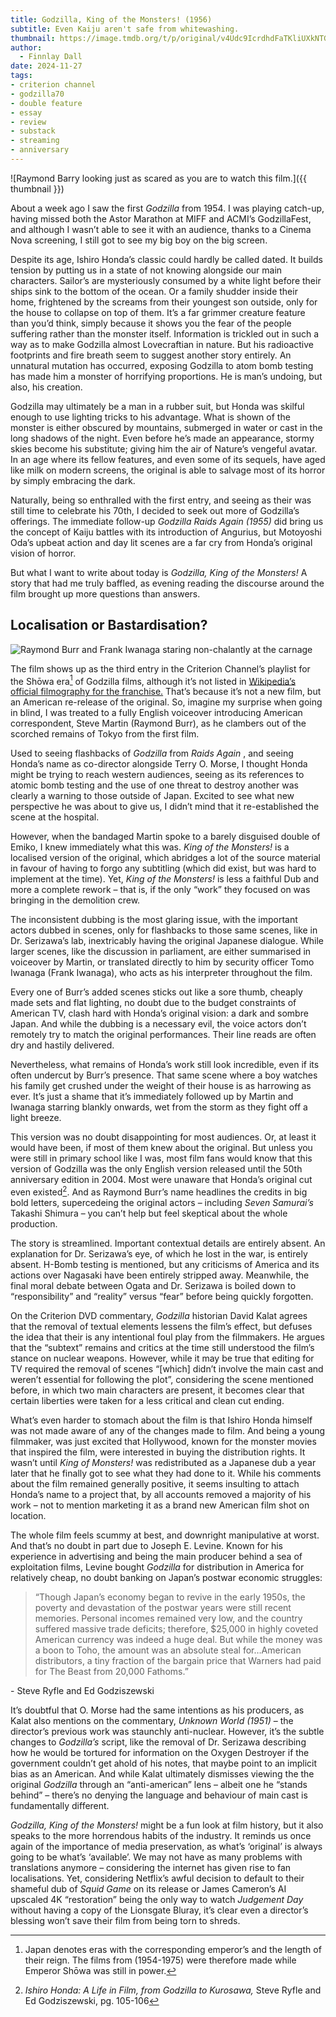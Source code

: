```yaml
---
title: Godzilla, King of the Monsters! (1956)
subtitle: Even Kaiju aren't safe from whitewashing.
thumbnail: https://image.tmdb.org/t/p/original/v4Udc9IcrdhdFaTKliUXkNTG86v.jpg
author:
  - Finnlay Dall
date: 2024-11-27
tags:
- criterion channel
- godzilla70
- double feature
- essay
- review
- substack
- streaming
- anniversary
---
```

![Raymond Barry looking just as scared as you are to watch this film.]({{ thumbnail }})

About a week ago I saw the first *Godzilla* from 1954. I was playing catch-up, having missed both the Astor Marathon at MIFF and ACMI’s GodzillaFest, and although I wasn’t able to see it with an audience, thanks to a Cinema Nova screening, I still got to see my big boy on the big screen.

Despite its age, Ishiro Honda’s classic could hardly be called dated. It builds tension by putting us in a state of not knowing alongside our main characters. Sailor’s are mysteriously consumed by a white light before their ships sink to the bottom of the ocean. Or a family shudder inside their home, frightened by the screams from their youngest son outside, only for the house to collapse on top of them. It’s a far grimmer creature feature than you’d think, simply because it shows you the fear of the people suffering rather than the monster itself. Information is trickled out in such a way as to make Godzilla almost Lovecraftian in nature. But his radioactive footprints and fire breath seem to suggest another story entirely. An unnatural mutation has occurred, exposing Godzilla to atom bomb testing has made him a monster of horrifying proportions. He is man’s undoing, but also, his creation.

Godzilla may ultimately be a man in a rubber suit, but Honda was skilful enough to use lighting tricks to his advantage. What is shown of the monster is either obscured by mountains, submerged in water or cast in the long shadows of the night. Even before he’s made an appearance, stormy skies become his substitute; giving him the air of Nature’s vengeful avatar. In an age where its fellow features, and even some of its sequels, have aged like milk on modern screens, the original is able to salvage most of its horror by simply embracing the dark.

Naturally, being so enthralled with the first entry, and seeing as their was still time to celebrate his 70th, I decided to seek out more of Godzilla’s offerings. The immediate follow-up *Godzilla Raids Again (1955)* did bring us the concept of Kaiju battles with its introduction of Angurius, but Motoyoshi Oda’s upbeat action and day lit scenes are a far cry from Honda’s original vision of horror.

But what I want to write about today is *Godzilla, King of the Monsters!* A story that had me truly baffled, as evening reading the discourse around the film brought up more questions than answers.

## Localisation or Bastardisation?
![Raymond Burr and Frank Iwanaga staring non-chalantly at the carnage](https://image.tmdb.org/t/p/original/iog18AUHDUFL8Ra7wje7ibaiMg2.jpg)

The film shows up as the third entry in the Criterion Channel’s playlist for the Shōwa era[^1] of Godzilla films, although it’s not listed in [Wikipedia’s official filmography for the franchise.](https://en.wikipedia.org/wiki/Godzilla*\(franchise\)#Filmography) That’s because it’s not a new film, but an American re-release of the original. So, imagine my surprise when going in blind, I was treated to a fully English voiceover introducing American correspondent, Steve Martin (Raymond Burr), as he clambers out of the scorched remains of Tokyo from the first film.

Used to seeing flashbacks of *Godzilla* from *Raids Again* , and seeing Honda’s name as co-director alongside Terry O. Morse, I thought Honda might be trying to reach western audiences, seeing as its references to atomic bomb testing and the use of one threat to destroy another was clearly a warning to those outside of Japan. Excited to see what new perspective he was about to give us, I didn’t mind that it re-established the scene at the hospital.

However, when the bandaged Martin spoke to a barely disguised double of Emiko, I knew immediately what this was. *King of the Monsters!* is a localised version of the original, which abridges a lot of the source material in favour of having to forgo any subtitling (which did exist, but was hard to implement at the time). Yet, *King of the Monsters!* is less a faithful Dub and more a complete rework – that is, if the only “work” they focused on was bringing in the demolition crew.

The inconsistent dubbing is the most glaring issue, with the important actors dubbed in scenes, only for flashbacks to those same scenes, like in Dr. Serizawa’s lab, inextricably having the original Japanese dialogue. While larger scenes, like the discussion in parliament, are either summarised in voiceover by Martin, or translated directly to him by security officer Tomo Iwanaga (Frank Iwanaga), who acts as his interpreter throughout the film.

Every one of Burr’s added scenes sticks out like a sore thumb, cheaply made sets and flat lighting, no doubt due to the budget constraints of American TV, clash hard with Honda’s original vision: a dark and sombre Japan. And while the dubbing is a necessary evil, the voice actors don’t remotely try to match the original performances. Their line reads are often dry and hastily delivered.

Nevertheless, what remains of Honda’s work still look incredible, even if its often undercut by Burr’s presence. That same scene where a boy watches his family get crushed under the weight of their house is as harrowing as ever. It’s just a shame that it’s immediately followed up by Martin and Iwanaga starring blankly onwards, wet from the storm as they fight off a light breeze.

This version was no doubt disappointing for most audiences. Or, at least it would have been, if most of them knew about the original. But unless you were still in primary school like I was, most film fans would know that this version of Godzilla was the only English version released until the 50th anniversary edition in 2004. Most were unaware that Honda’s original cut even existed[^2]. And as Raymond Burr’s name headlines the credits in big bold letters, supercedeing the original actors – including *Seven Samurai’s* Takashi Shimura – you can’t help but feel skeptical about the whole production.

The story is streamlined. Important contextual details are entirely absent. An explanation for Dr. Serizawa’s eye, of which he lost in the war, is entirely absent. H-Bomb testing is mentioned, but any criticisms of America and its actions over Nagasaki have been entirely stripped away. Meanwhile, the final moral debate between Ogata and Dr. Serizawa is boiled down to “responsibility” and “reality” versus “fear” before being quickly forgotten.

On the Criterion DVD commentary, *Godzilla* historian David Kalat agrees that the removal of textual elements lessens the film’s effect, but defuses the idea that their is any intentional foul play from the filmmakers. He argues that the “subtext” remains and critics at the time still understood the film’s stance on nuclear weapons. However, while it may be true that editing for TV required the removal of scenes “[which] didn’t involve the main cast and weren’t essential for following the plot”, considering the scene mentioned before, in which two main characters are present, it becomes clear that certain liberties were taken for a less critical and clean cut ending.

What’s even harder to stomach about the film is that Ishiro Honda himself was not made aware of any of the changes made to film. And being a young filmmaker, was just excited that Hollywood, known for the monster movies that inspired the film, were interested in buying the distribution rights. It wasn’t until *King of Monsters!* was redistributed as a Japanese dub a year later that he finally got to see what they had done to it. While his comments about the film remained generally positive, it seems insulting to attach Honda’s name to a project that, by all accounts removed a majority of his work – not to mention marketing it as a brand new American film shot on location.

The whole film feels scummy at best, and downright manipulative at worst. And that’s no doubt in part due to Joseph E. Levine. Known for his experience in advertising and being the main producer behind a sea of exploitation films, Levine bought *Godzilla* for distribution in America for relatively cheap, no doubt banking on Japan’s postwar economic struggles:

> “Though Japan’s economy began to revive in the early 1950s, the poverty and devastation of the postwar years were still recent memories. Personal incomes remained very low, and the country suffered massive trade deficits; therefore, $25,000 in highly coveted American currency was indeed a huge deal. But while the money was a boon to Toho, the amount was an absolute steal for…American distributors, a tiny fraction of the bargain price that Warners had paid for The Beast from 20,000 Fathoms.”
>
 \- Steve Ryfle and Ed Godziszewski

It’s doubtful that O. Morse had the same intentions as his producers, as Kalat also mentions on the commentary, *Unknown World (1951)* – the director’s previous work was staunchly anti-nuclear. However, it’s the subtle changes to *Godzilla’s* script, like the removal of Dr. Serizawa describing how he would be tortured for information on the Oxygen Destroyer if the government couldn’t get ahold of his notes, that maybe point to an implicit bias as an American. And while Kalat ultimately dismisses viewing the the original *Godzilla* through an “anti-american” lens – albeit one he “stands behind” – there’s no denying the language and behaviour of main cast is fundamentally different.

 *Godzilla, King of the Monsters!* might be a fun look at film history, but it also speaks to the more horrendous habits of the industry. It reminds us once again of the importance of media preservation, as what’s ‘original’ is always going to be what’s ‘available’. We may not have as many problems with translations anymore – considering the internet has given rise to fan localisations. Yet, considering Netflix’s awful decision to default to their shameful dub of *Squid Game* on its release or James Cameron’s AI upscaled 4K “restoration” being the only way to watch *Judgement Day* without having a copy of the Lionsgate Bluray, it’s clear even a director’s blessing won’t save their film from being torn to shreds.

[^1]: Japan denotes eras with the corresponding emperor’s and the length of their reign. The films from (1954-1975) were therefore made while Emperor Shōwa was still in power.

[^2]: *Ishiro Honda: A Life in Film, from Godzilla to Kurosawa,* Steve Ryfle and Ed Godziszewski, pg. 105-106

